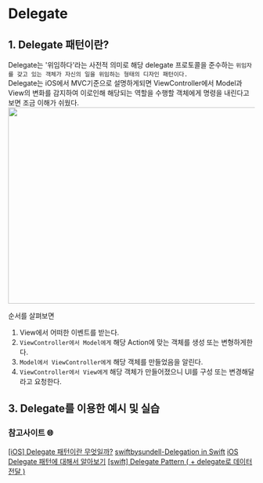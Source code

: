 # Delegate

## 1. Delegate 패턴이란?
Delegate는 '위임하다'라는 사전적 의미로 해당 delegate 프로토콜을 준수하는 `위임자를 갖고 있는 객체가 자신의 일을 위임하는 형태의 디자인 패턴이다.`   
Delegate는 iOS에서 MVC기준으로 설명하게되면 ViewController에서 Model과 View의 변화를 감지하여
이로인해 해당되는 역할을 수행할 객체에게 명령을 내린다고보면 조금 이해가 쉬웠다.   
<img src="https://user-images.githubusercontent.com/92699723/194560447-14fb91b1-9be3-4e66-903e-66ef70866ccb.png" width="800" height="400">

순서를 살펴보면
1. View에서 어떠한 이벤트를 받는다.
2. `ViewController에서 Model에게` 해당 Action에 맞는 객체를 생성 또는 변형하게한다.
3. `Model에서 ViewController에게` 해당 객체를 만들었음을 알린다.
4. `ViewController에서 View에게` 해당 객체가 만들어졌으니 UI를 구성 또는 변경해달라고 요청한다.

## 3. Delegate를 이용한 예시 및 실습

### 참고사이트 🌐
[[iOS] Delegate 패턴이란 무엇일까?](https://velog.io/@zooneon/Delegate-%ED%8C%A8%ED%84%B4%EC%9D%B4%EB%9E%80-%EB%AC%B4%EC%97%87%EC%9D%BC%EA%B9%8C)
[swiftbysundell-Delegation in Swift](https://www.swiftbysundell.com/articles/delegation-in-swift/)
[iOS Delegate 패턴에 대해서 알아보기](https://magi82.github.io/ios-delegate/)
[[swift] Delegate Pattern ( + delegate로 데이터 전달 )](https://ggasoon2.tistory.com/6)